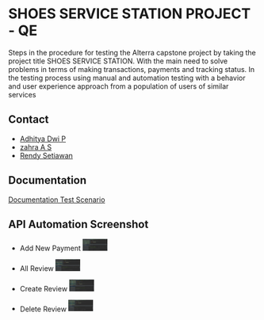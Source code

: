 
# SHOES SERVICE STATION PROJECT - QE

Steps in the procedure for testing the Alterra capstone project by taking the project title SHOES SERVICE STATION.
With the main need to solve problems in terms of making transactions, payments and tracking status.
In the testing process using manual and automation testing with a behavior and user experience approach from a population of users of similar services


## Contact

- [Adhitya Dwi P](https://github.com/Adhitya87)
- [zahra A S ](https://github.com/zahrasept)
- [Rendy Setiawan](https://github.com/rndsetiawan)



## Documentation

[Documentation Test Scenario](https://docs.google.com/spreadsheets/d/1TdS7NosiHK3OgMC5G-ekEdm0XI-P05fisq8BUzZf5Zo/edit#gid=659909770)


## API Automation Screenshot

- Add New Payment
<img
  src="https://github.com/alta-shoes-and-care/QE/blob/main/SS/API%20automation/AddNewPayment_(%2B).png"
  alt="Alt text"
  title="Add New Payment"
  style="display: inline-block; margin: 0 auto; max-width: 50px">
  
- All Review
<img
  src="https://github.com/alta-shoes-and-care/QE/blob/main/SS/API%20automation/AllReview_(%2B).png"
  alt="Alt text"
  title="All Review"
  style="display: inline-block; margin: 0 auto; max-width: 50px">  
  
- Create Review
<img
  src="https://github.com/alta-shoes-and-care/QE/blob/main/SS/API%20automation/CreateReview_(%2B).png"
  alt="Alt text"
  title="Create Review"
  style="display: inline-block; margin: 0 auto; max-width: 50px">  

- Delete Review
<img
  src="https://github.com/alta-shoes-and-care/QE/blob/main/SS/API%20automation/DeleteReview_(%2B).png"
  alt="Alt text"
  title="Delete Review"
  style="display: inline-block; margin: 0 auto; max-width: 50px">  
